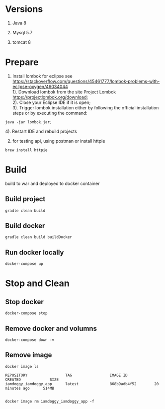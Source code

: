 # Versions
1. Java 8

2. Mysql 5.7

3. tomcat 8

# Prepare

1. Install lombok for eclipse see https://stackoverflow.com/questions/45461777/lombok-problems-with-eclipse-oxygen/46034044  
1). Download lombok from the site Project Lombok https://projectlombok.org/download;  
2). Close your Eclipse IDE if it is open;  
3). Trigger lombok installation either by following the official installation steps or by executing the command:   

```
java -jar lombok.jar;
```
4). Restart IDE and rebuild projects

2. for testing api, using postman or install httpie

```
brew install httpie
```


# Build
build to war and deployed to docker container

## Build project 

```
gradle clean build
```

## Build docker 

```
gradle clean build buildDocker
```

## Run docker locally

```
docker-compose up
```

# Stop and Clean

## Stop docker 

```
docker-compose stop
```

## Remove docker and volumns

```
docker-compose down -v
```

## Remove image

```
docker image ls

REPOSITORY                 TAG                 IMAGE ID            CREATED             SIZE
iamdoggy_iamdoggy_app      latest              868b9adb4f52        20 minutes ago      514MB


docker image rm iamdoggy_iamdoggy_app -f
```




